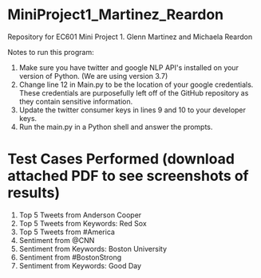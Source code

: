 # MiniProject1_Martinez_Reardon
Repository for EC601 Mini Project 1. Glenn Martinez and Michaela Reardon

Notes to run this program:
1. Make sure you have twitter and google NLP API's installed on your version of Python. (We are using version 3.7)
2. Change line 12 in Main.py to be the location of your google credentials. These credentials are purposefully left off of the GitHub repository as they contain sensitive information.
3. Update the twitter consumer keys in lines 9 and 10 to your developer keys.
4. Run the main.py in a Python shell and answer the prompts.



# Test Cases Performed (download attached PDF to see screenshots of results)
1. Top 5 Tweets from Anderson Cooper
2. Top 5 Tweets from Keywords: Red Sox
3. Top 5 Tweets from #America
4. Sentiment from @CNN
5. Sentiment from Keywords: Boston University
6. Sentiment from #BostonStrong
7. Sentiment from Keywords: Good Day

